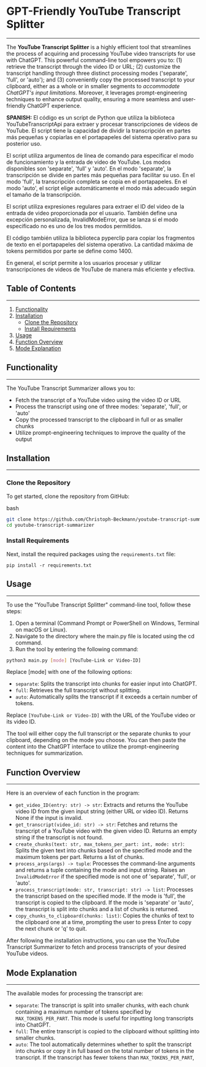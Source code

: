 # GPT-Friendly YouTube Transcript Splitter
---

The **YouTube Transcript Splitter** is a highly efficient tool that streamlines the process of acquiring and processing YouTube video transcripts for use with ChatGPT. This powerful command-line tool empowers you to: (1) retrieve the transcript through the video ID or URL; (2) customize the transcript handling through three distinct processing modes ('separate', 'full', or 'auto'); and (3) conveniently copy the processed transcript to your clipboard, either as a whole or in smaller segments to *accommodate ChatGPT's input limitations*. Moreover, it leverages prompt-engineering techniques to enhance output quality, ensuring a more seamless and user-friendly ChatGPT experience.

**SPANISH:**
El código es un script de Python que utiliza la biblioteca YouTubeTranscriptApi para extraer y procesar transcripciones de videos de YouTube. El script tiene la capacidad de dividir la transcripción en partes más pequeñas y copiarlas en el portapapeles del sistema operativo para su posterior uso.

El script utiliza argumentos de línea de comando para especificar el modo de funcionamiento y la entrada de video de YouTube. Los modos disponibles son 'separate', 'full' y 'auto'. En el modo 'separate', la transcripción se divide en partes más pequeñas para facilitar su uso. En el modo 'full', la transcripción completa se copia en el portapapeles. En el modo 'auto', el script elige automáticamente el modo más adecuado según el tamaño de la transcripción.

El script utiliza expresiones regulares para extraer el ID del video de la entrada de video proporcionada por el usuario. También define una excepción personalizada, InvalidModeError, que se lanza si el modo especificado no es uno de los tres modos permitidos.

El código también utiliza la biblioteca pyperclip para copiar los fragmentos de texto en el portapapeles del sistema operativo. La cantidad máxima de tokens permitidos por parte se define como 1400.

En general, el script permite a los usuarios procesar y utilizar transcripciones de videos de YouTube de manera más eficiente y efectiva.

## Table of Contents
---

1.  [Functionality](#functionality)
2.  [Installation](#installation)
    *   [Clone the Repository](#clone-the-repository)
    *   [Install Requirements](#install-requirements)
3.  [Usage](#usage)
4.  [Function Overview](#function-overview)
5.  [Mode Explanation](#mode-explanation)

## Functionality
---

The YouTube Transcript Summarizer allows you to:

*   Fetch the transcript of a YouTube video using the video ID or URL
*   Process the transcript using one of three modes: 'separate', 'full', or 'auto'
*   Copy the processed transcript to the clipboard in full or as smaller chunks
*   Utilize prompt-engineering techniques to improve the quality of the output

## Installation
---

### Clone the Repository

To get started, clone the repository from GitHub:

bash

```bash
git clone https://github.com/Christoph-Beckmann/youtube-transcript-summarizer.git
cd youtube-transcript-summarizer
```

### Install Requirements

Next, install the required packages using the `requirements.txt` file:

`pip install -r requirements.txt`

## Usage
---
To use the "YouTube Transcript Splitter" command-line tool, follow these steps:

1. Open a terminal (Command Prompt or PowerShell on Windows, Terminal on macOS or Linux).
2. Navigate to the directory where the main.py file is located using the cd command.
3. Run the tool by entering the following command:

```sh
python3 main.py [mode] [YouTube-Link or Video-ID]
```

Replace [mode] with one of the following options:

- `separate`: Splits the transcript into chunks for easier input into ChatGPT.
- `full`: Retrieves the full transcript without splitting.
- `auto`: Automatically splits the transcript if it exceeds a certain number of tokens.

Replace `[YouTube-Link or Video-ID]` with the URL of the YouTube video or its video ID.

The tool will either copy the full transcript or the separate chunks to your clipboard, depending on the mode you choose. You can then paste the content into the ChatGPT interface to utilize the prompt-engineering techniques for summarization.

## Function Overview
---

Here is an overview of each function in the program:

*   `get_video_ID(entry: str) -> str`: Extracts and returns the YouTube video ID from the given input string (either URL or video ID). Returns None if the input is invalid.
*   `get_transcript(video_id: str) -> str`: Fetches and returns the transcript of a YouTube video with the given video ID. Returns an empty string if the transcript is not found.
*   `create_chunks(text: str, max_tokens_per_part: int, mode: str)`: Splits the given text into chunks based on the specified mode and the maximum tokens per part. Returns a list of chunks.
*   `process_args(args) -> tuple`: Processes the command-line arguments and returns a tuple containing the mode and input string. Raises an `InvalidModeError` if the specified mode is not one of 'separate', 'full', or 'auto'.
*   `process_transcript(mode: str, transcript: str) -> list`: Processes the transcript based on the specified mode. If the mode is 'full', the transcript is copied to the clipboard. If the mode is 'separate' or 'auto', the transcript is split into chunks and a list of chunks is returned.
*   `copy_chunks_to_clipboard(chunks: list)`: Copies the chunks of text to the clipboard one at a time, prompting the user to press Enter to copy the next chunk or 'q' to quit.

After following the installation instructions, you can use the YouTube Transcript Summarizer to fetch and process transcripts of your desired YouTube videos.

## Mode Explanation
---

The available modes for processing the transcript are:

*   `separate`: The transcript is split into smaller chunks, with each chunk containing a maximum number of tokens specified by `MAX_TOKENS_PER_PART`. This mode is useful for inputting long transcripts into ChatGPT.
*   `full`: The entire transcript is copied to the clipboard without splitting into smaller chunks.
*   `auto`: The tool automatically determines whether to split the transcript into chunks or copy it in full based on the total number of tokens in the transcript. If the transcript has fewer tokens than `MAX_TOKENS_PER_PART`,
